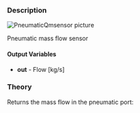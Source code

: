 ### Description
![PneumaticQmsensor picture](PneumaticQmsensor.svg)

Pneumatic mass flow sensor

#### Output Variables
* **out** - Flow [kg/s]

### Theory
Returns the mass flow in the pneumatic port:
<!---EQUATION out = \dot{m}--->


